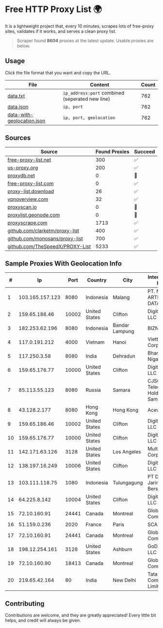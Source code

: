 
# Free HTTP Proxy List 🌍

It is a lightweight project that, every 10 minutes, scrapes lots of free-proxy sites, validates if it works, and serves a clean proxy list.


> Scraper found **8604** proxies at the latest update. Usable proxies are below.

## Usage

Click the file format that you want and copy the URL.


|File|Content|Count|
|----|-------|-----|
|[data.txt](https://raw.githubusercontent.com/themiralay/Proxy-List-World/master/data.txt)|`ip_address:port` combined (seperated new line)|762|
|[data.json](https://raw.githubusercontent.com/themiralay/Proxy-List-World/master/data.json)|`ip, port`|762|
|[data-with-geolocation.json](https://raw.githubusercontent.com/themiralay/Proxy-List-World/master/data-with-geolocation.json)|`ip, port, geolocation`|762|

## Sources

|Source|Found Proxies|Succeed|
|------|-------------|-------|
|[free-proxy-list.net](https://free-proxy-list.net)|300|✅|
|[us-proxy.org](https://www.us-proxy.org)|200|✅|
|[proxydb.net](http://proxydb.net)|0|🚫|
|[free-proxy-list.com](https://free-proxy-list.com/?page=&port=&type%5B%5D=http&type%5B%5D=https&up_time=0&search=Search)|0|✅|
|[proxy-list.download](https://www.proxy-list.download/HTTP)|26|✅|
|[vpnoverview.com](https://vpnoverview.com/privacy/anonymous-browsing/free-proxy-servers)|32|✅|
|[proxyscan.io](https://www.proxyscan.io)|0|🚫|
|[proxylist.geonode.com](https://proxylist.geonode.com/api/proxy-list?limit=300&page=1&sort_by=lastChecked&sort_type=desc&protocols=http,https)|0|🚫|
|[proxyscrape.com](https://api.proxyscrape.com/v2/?request=displayproxies&protocol=http&timeout=10000&country=all&ssl=all&anonymity=all)|1713|✅|
|[github.com/clarketm/proxy-list](https://raw.githubusercontent.com/clarketm/proxy-list/master/proxy-list-raw.txt)|400|✅|
|[github.com/monosans/proxy-list](https://raw.githubusercontent.com/monosans/proxy-list/main/proxies/http.txt)|700|✅|
|[github.com/TheSpeedX/PROXY-List](https://raw.githubusercontent.com/TheSpeedX/PROXY-List/master/http.txt)|5233|✅|


## Sample Proxies With Geolocation Info

|#|Ip|Port|Country|City|Internet Service Provider|
|-|--|----|-------|----|-------------------------|
|1|103.165.157.123|8080|Indonesia|Malang|PT. MEGA ARTHA LINTAS DATA|
|2|159.65.186.46|10002|United States|Clifton|DigitalOcean, LLC|
|3|182.253.62.196|8080|Indonesia|Bandar Lampung|BIZNET|
|4|117.0.191.212|4000|Vietnam|Hanoi|Viettel Corporation|
|5|117.250.3.58|8080|India|Dehradun|Bharat Sanchar Nigam Ltd|
|6|159.65.176.77|10000|United States|Clifton|DigitalOcean, LLC|
|7|85.113.55.123|8080|Russia|Samara|CJSC "ER-Telecom Holding" Samara branch|
|8|43.128.2.177|8080|Hong Kong|Hong Kong|Aceville Pte.ltd|
|9|159.65.186.46|10002|United States|Clifton|DigitalOcean, LLC|
|10|159.65.176.77|10000|United States|Clifton|DigitalOcean, LLC|
|11|142.171.63.126|3128|United States|Los Angeles|Multacom Corporation|
|12|138.197.16.249|10006|United States|Clifton|DigitalOcean, LLC|
|13|103.111.118.75|1080|Indonesia|Tulungagung|PT Dimensi Jaringan Bersinar|
|14|64.225.8.142|10004|United States|Clifton|DigitalOcean, LLC|
|15|72.10.160.91|24441|Canada|Montreal|GloboTech Communications|
|16|51.159.0.236|2020|France|Paris|SCALEWAY|
|17|72.10.160.91|24441|Canada|Montreal|GloboTech Communications|
|18|198.12.254.161|3128|United States|Ashburn|GoDaddy.com, LLC|
|19|72.10.160.90|18413|Canada|Montreal|GloboTech Communications|
|20|219.65.42.164|80|India|New Delhi|Tata Communications Limited|



## Contributing

Contributions are welcome, and they are greatly appreciated! Every
little bit helps, and credit will always be given.

